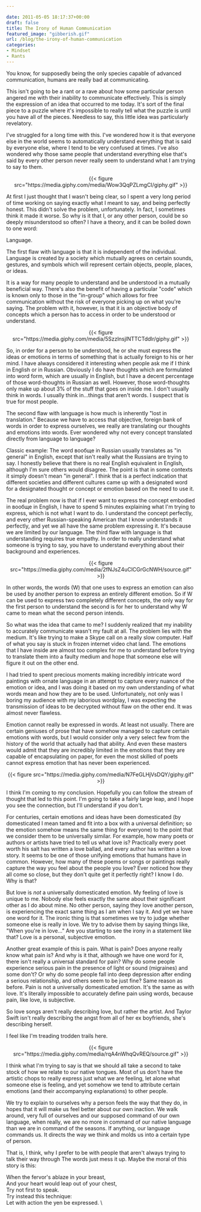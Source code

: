 ```yaml
---

date: 2011-05-05 18:17:37+00:00
draft: false
title: The Irony of Human Communication
featured_image: "gibberish.gif"
url: /blog/the-irony-of-human-communication
categories:
- Mindset
- Rants
---
```



You know, for supposedly being the only species capable of advanced communication, humans are really bad at communicating.

This isn't going to be a rant or a rave about how some particular person angered me with their inability to communicate effectively. This is simply the expression of an idea that occurred to me today. It's sort of the final piece to a puzzle where it's impossible to really tell what the puzzle is until you have all of the pieces. Needless to say, this little idea was particularly revelatory.

I've struggled for a long time with this. I've wondered how it is that everyone else in the world seems to automatically understand everything that is said by everyone else, where I tend to be very confused at times. I've also wondered why those same people that understand everything else that's said by every other person never really seem to understand what I am trying to say to them. 

<center>
{{< figure src="https://media.giphy.com/media/Wow3QqPZLmgCI/giphy.gif" >}}
</center>

At first I just thought that I wasn't being clear, so I spent a very long period of time working on saying exactly what I meant to say, and being perfectly honest. This didn't solve the problem, unfortunately. In fact, I sometimes think it made it worse. So why is it that I, or any other person, could be so deeply misunderstood so often? I have a theory, and it can be boiled down to one word:

Language.

The first flaw with language is that it is independent of the individual. Language is created by a society which mutually agrees on certain sounds, gestures, and symbols which will represent certain objects, people, places, or ideas. 

It is a way for many people to understand and be understood in a mutually beneficial way. There's also the benefit of having a particular "code" which is known only to those in the "in-group" which allows for free communication without the risk of everyone picking up on what you're saying. The problem with it, however, is that it is an objective body of concepts which a person has to access in order to be understood or understand. 

<center>
{{< figure src="https://media.giphy.com/media/5SzzlnsjlNTTCTddlr/giphy.gif" >}}
</center>

So, in order for a person to be understood, he or she must express the ideas or emotions in terms of something that is actually foreign to his or her mind. I have always considered it interesting when people ask me if I think in English or in Russian. Obviously I do have thoughts which are formulated into word form, which are usually in English, but I have a decent percentage of those word-thoughts in Russian as well. However, those word-thoughts only make up about 3% of the stuff that goes on inside me. I don't usually think in words. I usually think in...things that aren't words. I suspect that is true for most people.

The second flaw with language is how much is inherently "lost in translation." Because we have to access that objective, foreign bank of words in order to express ourselves, we really are translating our thoughts and emotions into words. Ever wondered why not every concept translated directly from language to language? 

Classic example: The word вообще in Russian usually translates as "in general" in English, except that isn't really what the Russians are trying to say. I honestly believe that there is no real English equivalent in English, although I'm sure others would disagree. The point is that in some contexts it simply doesn't mean "in general". I think that is a perfect indication that different societies and different cultures came up with a designated word for a designated thought or concept or emotion based on the need to use it. 

The real problem now is that if I ever want to express the concept embodied in вообще in English, I have to spend 5 minutes explaining what I'm trying to express, which is not what I want to do. I understand the concept perfectly, and every other Russian-speaking American that I know understands it perfectly, and yet we all have the same problem expressing it. It's because we are limited by our language. The third flaw with language is that understanding requires true empathy. In order to really understand what someone is trying to say, you have to understand everything about their background and experiences. 

<center>
{{< figure src="https://media.giphy.com/media/2fNJsZ4uClCGrGcNWH/source.gif" >}}
</center>

In other words, the words (W) that one uses to express an emotion can also be used by another person to express an entirely different emotion. So if W can be used to express two completely different concepts, the only way for the first person to understand the second is for her to understand why W came to mean what the second person intends.

So what was the idea that came to me? I suddenly realized that my inability to accurately communicate wasn't my fault at all. The problem lies with the medium. It's like trying to make a Skype call on a really slow computer. Half of what you say is stuck in frozen internet video chat land. The emotions that I have inside are almost too complex for me to understand before trying to translate them into a faulty medium and hope that someone else will figure it out on the other end. 

I had tried to spent precious moments making incredibly intricate word paintings with ornate language in an attempt to capture every nuance of the emotion or idea, and I was doing it based on my own understanding of what words mean and how they are to be used. Unfortunately, not only was I boring my audience with my laborious wordplay, I was expecting the transmission of ideas to be decrypted without flaw on the other end. It was almost never flawless.

Emotion cannot really be expressed in words. At least not usually. There are certain geniuses of prose that have somehow managed to capture certain emotions with words, but I would consider only a very select few from the history of the world that actually had that ability. And even these masters would admit that they are incredibly limited in the emotions that they are capable of encapsulating on paper, for even the most skilled of poets cannot express emotion that has never been experienced.

<center>
{{< figure src="https://media.giphy.com/media/N7FeGLHjVsDQY/giphy.gif" >}}
</center>

I think I'm coming to my conclusion. Hopefully you can follow the stream of thought that led to this point. I'm going to take a fairly large leap, and I hope you see the connection, but I'll understand if you don't.

For centuries, certain emotions and ideas have been domesticated (by domesticated I mean tamed and fit into a box with a universal definition; so the emotion somehow means the same thing for everyone) to the point that we consider them to be universally similar. For example, how many poets or authors or artists have tried to tell us what love is? Practically every poet worth his salt has written a love ballad, and every author has written a love story. It seems to be one of those unifying emotions that humans have in common. However, how many of these poems or songs or paintings really capture the way you feel about the people you love? Ever noticed how they all come so close, but they don't quite get it perfectly right? I know I do. Why is that?

But love is _not_ a universally domesticated emotion. My feeling of love is unique to me. Nobody else feels exactly the same about their significant other as I do about mine. No other person, saying they love another person, is experiencing the exact same thing as I am when I say it. And yet we have one word for it. The ironic thing is that sometimes we try to judge whether someone else is really in love. We try to advise them by saying things like, "When you're in love..." Are you starting to see the irony in a statement like that? Love is a personal, subjective emotion.

Another great example of this is pain. What is pain? Does anyone really know what pain is? And why is it that, although we have one word for it, there isn't really a universal standard for pain? Why do some people experience serious pain in the presence of light or sound (migraines) and some don't? Or why do some people fall into deep depression after ending a serious relationship, and others seem to be just fine? Same reason as before. Pain is not a universally domesticated emotion. It's the same as with love. It's literally impossible to accurately define pain using words, because pain, like love, is subjective.

So love songs aren't really describing love, but rather the artist. And Taylor Swift isn't really describing the angst from all of her ex boyfriends, she's describing herself.

I feel like I'm treading trodden trails here.

<center>
{{< figure src="https://media.giphy.com/media/rqA4nWhqQvREQ/source.gif" >}}
</center>

I think what I'm trying to say is that we should all take a second to take stock of how we relate to our native tongues. Most of us don't have the artistic chops to really express just what we are feeling, let alone what someone else is feeling, and yet somehow we tend to attribute certain emotions (and their accompanying explanations) to other people. 

We try to explain to ourselves why a person feels the way that they do, in hopes that it will make us feel better about our own inaction. We walk around, very full of ourselves and our supposed command of our own language, when really, we are no more in command of our native language than we are in command of the seasons. If anything, our language commands us. It directs the way we think and molds us into a certain type of person.

That is, I think, why I prefer to be with people that aren't always trying to talk their way through  The words just mess it up. Maybe the moral of this story is this:


When the fervor's ablaze in your breast, \
And your heart would leap out of your chest, \
Try not first to speak. \
Try instead this technique: \
Let with action the yen be expressed. \
